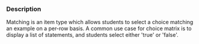 ### Description

Matching is an item type which allows students to select a choice matching an example on a per-row basis. A common use case
for choice matrix is to display a list of statements, and students select either 'true' or 'false'.